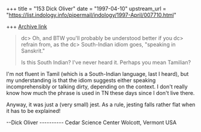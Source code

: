 +++
title = "153 Dick Oliver"
date = "1997-04-10"
upstream_url = "https://list.indology.info/pipermail/indology/1997-April/007710.html"

+++
[Archive link](https://list.indology.info/pipermail/indology/1997-April/007710.html)

> dc> Oh, and BTW you'll probably be understood better if you
> dc> refrain from, as the
> dc> South-Indian idiom goes, "speaking in Sanskrit." <grin>
>
>Is this South Indian? I've never heard it. Perhaps you mean Tamilian?

I'm not fluent in Tamil (which is a South-Indian language, last I heard),
but my understanding is that the idiom suggests either speaking
incomprehensibly or talking dirty, depending on the context. I don't really
know how much the phrase is used in TN these days since I don't live there.

Anyway, it was just a (very small) jest. As a rule, jesting falls rather
flat when it has to be explained! <g>

--Dick Oliver ----------
  Cedar Science Center
  Wolcott, Vermont USA





